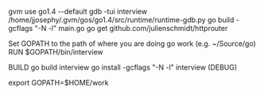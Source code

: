 gvm use go1.4 --default
gdb -tui interview
/home/jjosephy/.gvm/gos/go1.4/src/runtime/runtime-gdb.py
 go build -gcflags "-N -l" main.go
 go get github.com/julienschmidt/httprouter

Set GOPATH to the path of where you are doing go work (e.g. ~/Source/go)
RUN
 $GOPATH/bin/interview

BUILD
go build interview
go install -gcflags "-N -l" interview (DEBUG)

export GOPATH=$HOME/work
